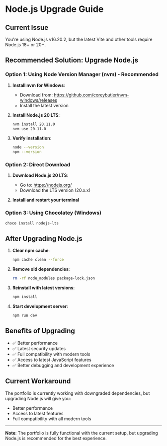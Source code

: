 # Node.js Upgrade Guide

## Current Issue
You're using Node.js v16.20.2, but the latest Vite and other tools require Node.js 18+ or 20+.

## Recommended Solution: Upgrade Node.js

### Option 1: Using Node Version Manager (nvm) - Recommended

1. **Install nvm for Windows**:
   - Download from: https://github.com/coreybutler/nvm-windows/releases
   - Install the latest version

2. **Install Node.js 20 LTS**:
   ```bash
   nvm install 20.11.0
   nvm use 20.11.0
   ```

3. **Verify installation**:
   ```bash
   node --version
   npm --version
   ```

### Option 2: Direct Download

1. **Download Node.js 20 LTS**:
   - Go to: https://nodejs.org/
   - Download the LTS version (20.x.x)

2. **Install and restart your terminal**

### Option 3: Using Chocolatey (Windows)

```bash
choco install nodejs-lts
```

## After Upgrading Node.js

1. **Clear npm cache**:
   ```bash
   npm cache clean --force
   ```

2. **Remove old dependencies**:
   ```bash
   rm -rf node_modules package-lock.json
   ```

3. **Reinstall with latest versions**:
   ```bash
   npm install
   ```

4. **Start development server**:
   ```bash
   npm run dev
   ```

## Benefits of Upgrading

- ✅ Better performance
- ✅ Latest security updates
- ✅ Full compatibility with modern tools
- ✅ Access to latest JavaScript features
- ✅ Better debugging and development experience

## Current Workaround

The portfolio is currently working with downgraded dependencies, but upgrading Node.js will give you:
- Better performance
- Access to latest features
- Full compatibility with all modern tools

---

**Note**: The portfolio is fully functional with the current setup, but upgrading Node.js is recommended for the best experience. 